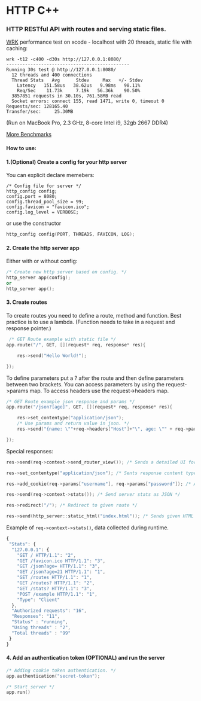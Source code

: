 # HTTP C++

### HTTP RESTful API with routes and serving static files.

[WRK](https://github.com/wg/wrk) performance test on xcode - localhost with 20 threads, static file with caching:
```
wrk -t12 -c400 -d30s http://127.0.0.1:8080/
----------------------------------------------
Running 30s test @ http://127.0.0.1:8080/
  12 threads and 400 connections
  Thread Stats   Avg      Stdev     Max   +/- Stdev
    Latency   151.58us   38.62us   9.98ms   98.11%
    Req/Sec    11.73k     7.19k   56.36k    90.50%
  3857851 requests in 30.10s, 761.58MB read
  Socket errors: connect 155, read 1471, write 0, timeout 0
Requests/sec: 128165.40
Transfer/sec:     25.30MB
```
(Run on MacBook Pro, 2.3 GHz, 8-core Intel i9, 32gb 2667 DDR4)

[More Benchmarks](Benchmarks.md)

#### How to use: 

#### 1.(Optional) Create a config for your http server

You can explicit declare memebers:
```c+
/* Config file for server */
http_config config;
config.port = 8080;
config.thread_pool_size = 99;
config.favicon = "favicon.ico";
config.log_level = VERBOSE;
```
or use the constructor
```c++
http_config config(PORT, THREADS, FAVICON, LOG);
```

#### 2. Create the http server app

Either with or without config:
```c++
/* Create new http server based on config. */
http_server app(config);
or
http_server app();
```

#### 3. Create routes

To create routes you need to define a route, method and function. Best practice is to use a lambda.
(Function needs to take in a request and response pointer.)
```c++
 /* GET Route example with static file */
app.route("/", GET, [](request* req, response* res){

    res->send("Hello World!");

});
```

To define parameters put a ? after the route and then define parameters between two brackets.
You can access parameters by using the request->params map.
To access headers use the request->headers map.
```c++
/* GET Route example json response and params */
app.route("/json?[age]", GET, [](request* req, response* res){

    res->set_contentype("application/json");
    /* Use params and return value in json. */
    res->send("{name: \""+req->headers["Host"]+"\", age: \"" + req->params["age"] + "\"}");

});
```

Special responses:
```c++
res->send(req->context->send_router_view()); /* Sends a detailed UI for all current routes */

res->set_contentype("application/json"); /* Sents response content type, default is text/html */

res->add_cookie(req->params["username"], req->params["password"]); /* Add a response cookie */

res->send(req->context->stats()); /* Send server stats as JSON */ 

res->redirect("/"); /* Redirect to given route */

res->send(http_server::static_html("index.html")); /* Sends given HTML file as response */
```
Example of ```req->context->stats()```, data collected during runtime.
```javascript
{
 "Stats": {
  "127.0.0.1": {
    "GET / HTTP/1.1": "2",
    "GET /favicon.ico HTTP/1.1": "3",
    "GET /json?age= HTTP/1.1": "3",
    "GET /json?age=21 HTTP/1.1": "1",
    "GET /routes HTTP/1.1": "1",
    "GET /routes? HTTP/1.1": "2",
    "GET /stats? HTTP/1.1": "3",
    "POST /example HTTP/1.1": "1",
    "Type": "Client"
  },
  "Authorized requests": "16",
  "Responses": "11",
  "Status" : "running", 
  "Using threads" : "2", 
  "Total threads" : "99" 
 }
}
```

#### 4. Add an authentication token (OPTIONAL) and run the server
```c++
/* Adding cookie token authentication. */
app.authentication("secret-token"); 

/* Start server */
app.run()
```
